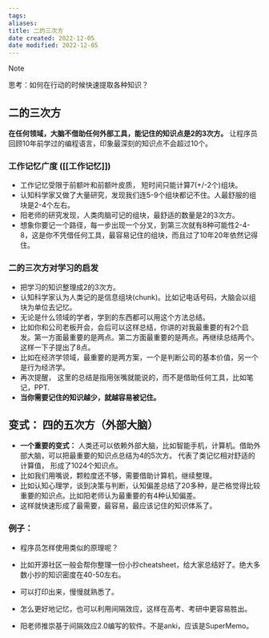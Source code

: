 ```yaml
---
tags: 
aliases: 
title: 二的三次方
date created: 2022-12-05
date modified: 2022-12-05
---
```


> [!NOTE]
> 思考：如何在行动的时候快速提取各种知识？


## 二的三次方
**在任何领域，大脑不借助任何外部工具，能记住的知识点是2的3次方。**
让程序员回顾10年前学过的编程语言，印象最深刻的知识点不会超过10个。

### 工作记忆广度 ([[工作记忆]])
- 工作记忆受限于前额叶和前额叶皮质， 短时间只能计算7(+/-2个)组块。
- 认知科学家又做了大量研究，发现我们连5-9个组块都记不住。人最舒服的组块是2-4个左右。
- 阳老师的研究发现，人类肉脑可记的组块，最舒适的数量是2的3次方。
- 想象你要记一个路径，每一步出现一个分叉，到第三次就有8种可能性2-4-8，这是你不凭借任何工具，最容易记住的组块，而且过了10年20年依然记得住。

### 二的三次方对学习的启发
- 把学习的知识整理成2的3次方。
- 认知科学家认为人类记的是信息组块(chunk)。比如记电话号码，大脑会以组块为单位去记忆。
- 无论是什么领域的学者，学到的东西都可以用这个方法总结。
- 比如你和公司老板开会，会后可以这样总结，你讲的对我最重要的有2个启发。第一方面最重要的是两点。第二方面最重要的是两点。再继续总结两个。这样一下子提出了8点。
- 比如在经济学领域，最重要的是两方案，一个是判断公司的基本价值，另一个是行为经济学。
- 再次提醒， 这里的总结是指用张嘴就能说的，而不是借助任何工具，比如笔记，PPT.
- **当你需要记住的知识越少，就越容易被记住。**

## 变式： 四的五次方（外部大脑）
- **一个重要的变式：** 人类还可以依赖外部大脑，比如智能手机，计算机。借助外部大脑，可以把最重要的知识点总结为4的5次方。 代表了类记忆相对舒适的计算值， 形成了1024个知识点。
- 比如我们用嘴说，颗粒度还不够，需要借助计算机，继续整理。
- 比如认知心理学，谈到决策与判断，认知偏差总结了20多种，是芒格觉得比较重要的知识点。比如阳老师认为最重要的有4种认知偏差。
- 这样就快速形成了最需要，最容易，最应该记住的知识体系了。

### 例子：
- 程序员怎样使用类似的原理呢？
- 比如开源社区一般会帮你整理一份小抄cheatsheet，给大家总结好了。绝大多数小抄的知识密度在40-50左右。
- 可以打印出来，慢慢就熟悉了。

- 怎么更好地记忆，也可以利用间隔效应，这样在高考、考研中更容易胜出。
- 阳老师推崇基于间隔效应2.0编写的软件。不是anki，应该是SuperMemo。